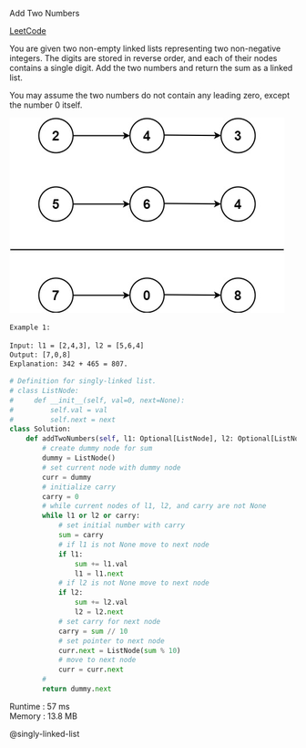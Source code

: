 Add Two Numbers

[LeetCode](https://leetcode.com/problems/add-two-numbers/)


You are given two non-empty linked lists representing two non-negative integers. The digits are stored in reverse order, and each of their nodes contains a single digit. Add the two numbers and return the sum as a linked list.

You may assume the two numbers do not contain any leading zero, except the number 0 itself.

![img.png](img.png)

```
Example 1:

Input: l1 = [2,4,3], l2 = [5,6,4]
Output: [7,0,8]
Explanation: 342 + 465 = 807.
```

```python
# Definition for singly-linked list.
# class ListNode:
#     def __init__(self, val=0, next=None):
#         self.val = val
#         self.next = next
class Solution:
    def addTwoNumbers(self, l1: Optional[ListNode], l2: Optional[ListNode]) -> Optional[ListNode]:
        # create dummy node for sum
        dummy = ListNode()
        # set current node with dummy node
        curr = dummy
        # initialize carry
        carry = 0
        # while current nodes of l1, l2, and carry are not None
        while l1 or l2 or carry:
            # set initial number with carry
            sum = carry
            # if l1 is not None move to next node
            if l1:
                sum += l1.val
                l1 = l1.next
            # if l2 is not None move to next node
            if l2:
                sum += l2.val
                l2 = l2.next
            # set carry for next node
            carry = sum // 10
            # set pointer to next node
            curr.next = ListNode(sum % 10)
            # move to next node
            curr = curr.next
        #
        return dummy.next
```
Runtime : 57 ms  
Memory : 13.8 MB

@singly-linked-list